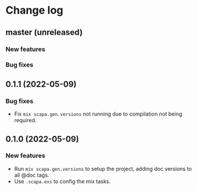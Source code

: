 # Change log
## master (unreleased)

### New features

### Bug fixes


## 0.1.1 (2022-05-09)

### Bug fixes
- Fix `mix scapa.gen.versions` not running due to compilation not being required.

## 0.1.0 (2022-05-09)

### New features

- Run `mix scapa.gen.versions` to setup the project, adding doc versions to all @doc tags.
- Use `.scapa.exs` to config the mix tasks.
